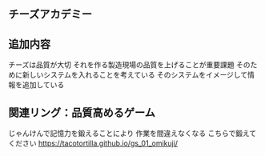 ## チーズアカデミー
## 追加内容
チーズは品質が大切
それを作る製造現場の品質を上げることが重要課題
そのために新しいシステムを入れることを考えている
そのシステムをイメージして情報を追加している
## 関連リング：品質高めるゲーム
じゃんけんで記憶力を鍛えることにより
作業を間違えなくなる
こちらで鍛えてください
https://tacotortilla.github.io/gs_01_omikuji/





